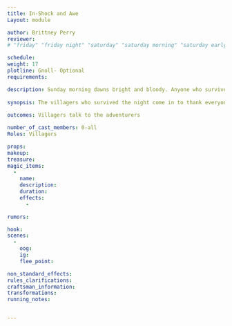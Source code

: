 ```yaml
---
title: In-Shock and Awe
Layout: module

author: Brittney Perry
reviewer: 
# "friday" "friday night" "saturday" "saturday morning" "saturday early afternoon" "saturday early evening" "saturday night" "reaction" "tavern setup" "townsfolk" "randoms"

schedule: 
weight: 17
plotline: Gnoll- Optional
requirements: 

description: Sunday morning dawns bright and bloody. Anyone who survived the night before is welcome into the gathering hall.
 
synopsis: The villagers who survived the night come in to thank everyone and talk. This is an optional mod for NPC entertainment.
   
outcomes: Villagers talk to the adventurers

number_of_cast_members: 0-all
Roles: Villagers

props: 
makeup: 
treasure: 
magic_items:
  - 
    name: 
    description:  
    duration: 
    effects: 
      - 

rumors: 

hook: 
scenes: 
  - 
    oog: 
    ig: 
    flee_point: 

non_standard_effects: 
rules_clarifications: 
craftsman_information: 
transformations: 
running_notes: 


---
```

